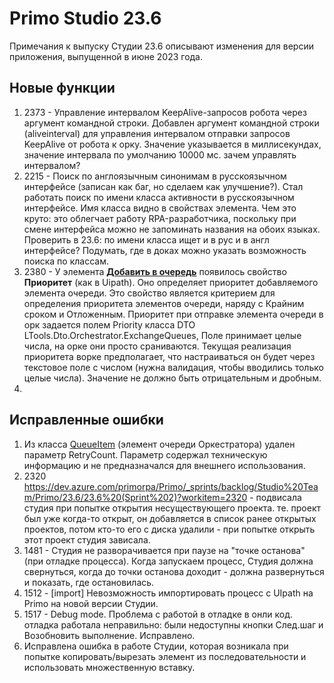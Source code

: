 # Primo Studio 23.6
Примечания к выпуску Студии 23.6 описывают изменения для версии приложения, выпущенной в июне 2023 года.

## Новые функции 
1. 2373 - Управление интервалом KeepAlive-запросов робота через аргумент командной строки. Добавлен аргумент командной строки (aliveinterval) для управления интервалом отправки запросов KeepAlive от робота к орку. Значение указывается в миллисекундах, значение интервала по умолчанию 10000 мс.
зачем управлять интервалом? 
1. 2215 - Поиск по англоязычным синонимам в русскоязычном интерфейсе (записан как баг, но сделаем как улучшение?). Стал работать поиск по имени класса активности в русскоязычном интерфейсе. Имя класса видно в свойствах элемента. Чем это круто: это облегчает работу RPA-разработчика, поскольку при смене интерфейса можно не запоминать названия на обоих языках. Проверить в 23.6: по имени класса ищет и в рус и в англ интерфейсе? Подумать, где в доках можно указать возможность поиска по классам.
1. 2380 - У элемента [**Добавить в очередь**](https://docs.primo-rpa.ru/primo-rpa/g_elements/el_basic/els_orch/els_queues/addtoqueue) появилось свойство **Приоритет** (как в Uipath). Оно определяет приоритет добавляемого элемента очереди. Это свойство является критерием для определения приоритета элементов очереди, наряду с Крайним сроком и Отложенным. Приоритет при отправке элемента очереди в орк задается полем Priority класса DTO LTools.Dto.Orchestrator.ExchangeQueues, Поле принимает целые числа, на орке они просто сраниваются. Текущая реализация приоритета ворке предполагает, что настраиваться он будет через текстовое поле с числом (нужна валидация, чтобы вводились только целые числа). Значение не должно быть отрицательным и дробным. 
1. 



## Исправленные ошибки
1. Из класса [QueueItem](https://docs.primo-rpa.ru/primo-rpa/g_elements/el_basic/els_orch/els_queues/datatypes) (элемент очереди Оркестратора) удален параметр RetryCount. Параметр содержал техническую информацию и не предназначался для внешнего использования.
1.  2320 https://dev.azure.com/primorpa/Primo/_sprints/backlog/Studio%20Team/Primo/23.6/23.6%20(Sprint%202)?workitem=2320 - подвисала студия при попытке открытия несуществующего проекта. те. проект был уже когда-то открыт, он добавляется в список ранее открытых проектов, потом кто-то его с диска удалили - при попытке открыть этот проект студия зависала.
1.   1481 - Студия не разворачивается при паузе на "точке останова" (при отладке процесса). Когда запускаем процесс, Студия должна свернуться, когда до точки останова доходит - должна развернуться и показать, где остановилась.
1.   1512 - [import] Невозможность импортировать процесс с UIpath на Primo на новой версии Студии.
1.   1517 - Debug mode. Проблема с работой в отладке в онли код. отладка работала неправильно: были недоступны кнопки След.шаг и Возобновить выполнение. Исправлено.
1. Исправлена ошибка в работе Студии, которая возникала при попытке копировать/вырезать элемент из последовательности и использовать множественную вставку.


